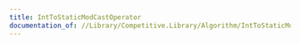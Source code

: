 ```yaml
---
title: IntToStaticModCastOperator
documentation_of: //Library/Competitive.Library/Algorithm/IntToStaticModCastOperator.NotGenericMath.cs
---
```

